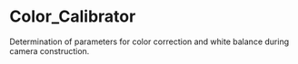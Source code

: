 # Color_Calibrator

Determination of parameters for color correction and white
balance during camera construction.
